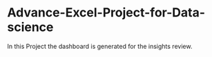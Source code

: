 # Advance-Excel-Project-for-Data-science
In this Project the dashboard is generated for the insights review.
